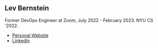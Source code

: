 ## Lev Bernstein

Former DevOps Engineer at Zoom, July 2022 - February 2023. NYU CS '2022.

* [Personal Website](https://levbernstein.github.io/levbernstein/projects/)
* [LinkedIn](https://www.linkedin.com/in/lev-bernstein-282a28206/)